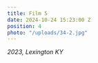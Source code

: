 ```yaml
---
title: Film 5
date: 2024-10-24 15:23:00 Z
position: 4
photo: "/uploads/34-2.jpg"
---
```


*2023, Lexington KY*